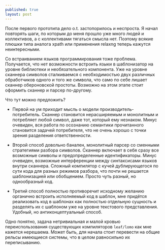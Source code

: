 ```yaml
---
published: true
layout: post
---
```


После первого прототипа дело o.t. застопорилось и неспроста.
Я начал повторять шаги, по которым до меня прошло уже много людей и коллективов, а с коллективами тягаться смысла нет.
Поэтому всякие плюшки типа аналога xpath или применения relaxng теперь кажутся неинтересными.

Со встраиванием языков программирования тоже проблема. Получается, что нет возможности встроить языки в шаблонизатор на уровне библиотеки и необязательного компонента.
Уже на уровне сканнера символов сталкиваемся с необходимостью двух различных обработчиков одного и того же символа, что само по себе лишает сканнер обероновской простоты.
Возможно на этом этапе стоит оформить сканнер и парсер по-другому.

Что тут можно предложить?

* Первой на ум приходит мысль о модели производитель-потребитель. Сканнер становится нерасширяемым и монолитным и потребляет любой символ, даже тот, который ему незнаком. Минус очевиден, вся работа по осознанию семантики прочитанного становится задачей потребителя, что не очень хорошо с точки зрения разделения ответственности.

* Второй способ довольно банален, монолитный парсер со сменными стратегиями разбора символов. Сканнер включает в себя сразу все возможные символы и предопределенные идентификаторы. Минус очевиден, возможные интерференции между синтаксисами языков внутри сканнера. Сложный компилятор с кучей дублирующегося по сути кода для разных режимов разбора, что почти не решается шаблонизацией или обобщением. Просто чуть разный, но однообразный код.

* Третий способ полностью противоречит исходному желанию органично встроить исполняемый код в шаблон, мне придётся реализовать код в шаблонах как полностью отдельную сущность и разделять их с шаблоном уже на уровне текстового представления. Удобный, но антиконцептуальный способ.

Одно понятно, задача нетривиальная и малой кровью переиспользования существующих компиляторов `leaf/lomo` как мне кажется нерешаема. Может быть, для начала стоит перевести на общие рельсы имеющиеся системы, что в целом равносильно их переписыванию.

